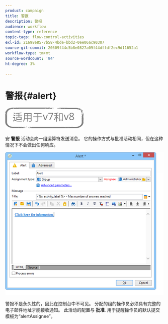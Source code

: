 ```yaml
---
product: campaign
title: 警报
description: 警报
audience: workflow
content-type: reference
topic-tags: flow-control-activities
exl-id: 21698e85-7b58-4bde-bbd2-0ee06ac90307
source-git-commit: 20509f44c5b8e0827a09f44dffdf2ec9d11652a1
workflow-type: tm+mt
source-wordcount: '84'
ht-degree: 3%

---
```


# 警报{#alert}

![](../../assets/common.svg)

安 **警报** 活动会向一组运算符发送消息。 它的操作方式与批准活动相同，但在这种情况下不会做出任何响应。

![](assets/edit_alerte.png)

警报不是永久性的，因此在控制台中不可见。 分配的组的操作员必须具有完整的电子邮件地址才能接收通知。 此活动的配置与 **批准**. 用于提醒操作员的默认提交模板为“alertAssignee”。
